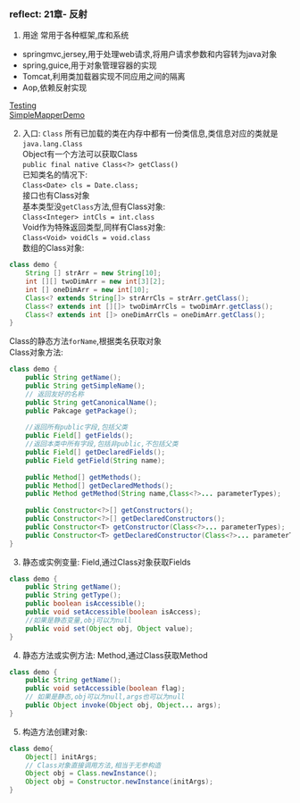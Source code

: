 ### reflect: 21章- 反射

1. 用途
常用于各种框架,库和系统
 - springmvc,jersey,用于处理web请求,将用户请求参数和内容转为java对象
 - spring,guice,用于对象管理容器的实现
 - Tomcat,利用类加载器实现不同应用之间的隔离
 - Aop,依赖反射实现

[Testing](./Testing.java)  
[SimpleMapperDemo](./SimpleMapperDemo.java)

2. 入口: `Class`
所有已加载的类在内存中都有一份类信息,类信息对应的类就是`java.lang.Class`  
Object有一个方法可以获取Class  
`public final native Class<?> getClass()`  
已知类名的情况下:  
`Class<Date> cls = Date.class;`  
接口也有Class对象   
基本类型没`getClass`方法,但有Class对象:  
`Class<Integer> intCls = int.class`  
Void作为特殊返回类型,同样有Class对象:  
`Class<Void> voidCls = void.class`  
数组的Class对象: 
 
```java
class demo {
    String [] strArr = new String[10];
    int [][] twoDimArr = new int[3][2];
    int [] oneDimArr = new int[10];
    Class<? extends String[]> strArrCls = strArr.getClass();
    Class<? extends int [][]> twoDimArrCls = twoDimArr.getClass();
    Class<? extends int []> oneDimArrCls = oneDimArr.getClass();
}
```

Class的静态方法`forName`,根据类名获取对象  
Class对象方法:  

```java
class demo {
    public String getName();
    public String getSimpleName();
    // 返回友好的名称
    public String getCanonicalName();
    public Pakcage getPackage();
    
    //返回所有public字段,包括父类
    public Field[] getFields();
    //返回本类中所有字段,包括非public,不包括父类
    public Field[] getDeclaredFields();
    public Field getField(String name);
    
    public Method[] getMethods();
    public Method[] getDeclaredMethods();
    public Method getMethod(String name,Class<?>... parameterTypes);
    
    public Constructor<?>[] getConstructors();
    public Constructor<?>[] getDeclaredConstructors();
    public Constructor<T> getConstructor(Class<?>... parameterTypes);
    public Constructor<T> getDeclaredConstructor(Class<?>... parameterTypes);
}
```

3. 静态或实例变量: Field,通过Class对象获取Fields

```java
class demo {
    public String getName();
    public String getType();
    public boolean isAccessible();
    public void setAccessible(boolean isAccess);
    //如果是静态变量,obj可以为null
    public void set(Object obj, Object value);
}
```

4. 静态方法或实例方法: Method,通过Class获取Method

```java
class demo {
    public String getName();
    public void setAccessible(boolean flag);
    // 如果是静态,obj可以为null,args也可以为null
    public Object invoke(Object obj, Object... args);
}
```

5. 构造方法创建对象: 

```java
class demo{
    Object[] initArgs;
    // Class对象直接调用方法,相当于无参构造
    Object obj = Class.newInstance();
    Object obj = Constructor.newInstance(initArgs);
}
```